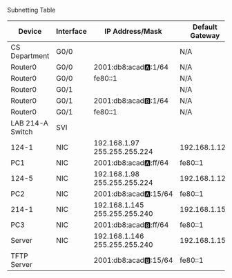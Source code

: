 Subnetting Table

  

| Device           | Interface | IP Address/Mask                  | Default Gateway |
| ---------------- | --------- | -------------------------------- | --------------- |
| CS Department    | G0/0      |                                  | N/A             |
| Router0          | G0/0      | 2001:db8:acad:a::1/64            | N/A             |
| Router0          | G0/0      | fe80::1                          | N/A             |
| Router0          | G0/1      |                                  | N/A             |
| Router0          | G0/1      | 2001:db8:acad:b::1/64            | N/A             |
| Router0          | G0/1      | fe80::1                          | N/A             |
| LAB 214-A Switch | SVI       |                                  |                 |
| 124-1            | NIC       | 192.168.1.97<br>255.255.255.224  | 192.168.1.126   |
| PC1              | NIC       | 2001:db8:acad:a::ff/64           | fe80::1         |
| 124-5            | NIC       | 192.168.1.98<br>255.255.255.224  | 192.168.1.126   |
| PC2              | NIC       | 2001:db8:acad:a::15/64           | fe80::1         |
| 214-1            | NIC       | 192.168.1.145<br>255.255.255.240 | 192.168.1.158   |
| PC3              | NIC       | 2001:db8:acad:b::ff/64           | fe80::1         |
| Server           | NIC       | 192.168.1.146<br>255.255.255.240 | 192.168.1.158   |
| TFTP Server      |           | 2001:db8:acad:b::15/64           | fe80::1         |